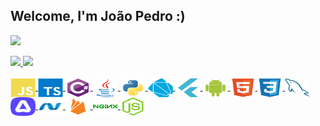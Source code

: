 ## Welcome, I'm João Pedro :)

<a href="https://wakatime.com"><img src="https://wakatime.com/share/@2778ef14-c59d-4ade-88e6-23f0c54e59fd/064b3500-acfa-4929-91ca-bfc0fa88a51c.png" /></a>

<div>
  <a href="https://github.com/jpedrosouza">
  <img height="180em" src="https://github-readme-stats.vercel.app/api?username=jpedrosouza&show_icons=true&theme=radical&include_all_commits=true&count_private=true"/>
  <img height="180em" src="https://github-readme-stats.vercel.app/api/top-langs/?username=jpedrosouza&layout=compact&langs_count=8&theme=radical"/>
<div>
<div>
<br>
  <img align="center" alt="João-Js" height="30" width="40" src="https://raw.githubusercontent.com/devicons/devicon/master/icons/javascript/javascript-plain.svg" style="max-width:100%;">
  <img align="center" alt="João-Typescript" height="30" width="40" src="https://raw.githubusercontent.com/devicons/devicon/master/icons/typescript/typescript-original.svg" style="max-width:100%;">
    <img align="center" alt="João-CSharp" height="30" width="40" src="https://raw.githubusercontent.com/devicons/devicon/master/icons/csharp/csharp-original.svg" style="max-width:100%;">
    <img align="center" alt="João-Java" height="30" width="40" src="https://raw.githubusercontent.com/devicons/devicon/master/icons/java/java-original.svg" style="max-width:100%;">
    <img align="center" alt="João-Python" height="30" width="40" src="https://raw.githubusercontent.com/devicons/devicon/master/icons/python/python-original.svg" style="max-width:100%;">
  <img align="center" alt="João-Dart" height="30" width="40" src="https://raw.githubusercontent.com/devicons/devicon/master/icons/dart/dart-plain.svg" style="max-width:100%;">
  <img align="center" alt="João-Flutter" height="30" width="40" src="https://raw.githubusercontent.com/devicons/devicon/master/icons/flutter/flutter-plain.svg" style="max-width:100%;">
  <img align="center" alt="João-Android" height="30" width="40" src="https://raw.githubusercontent.com/devicons/devicon/master/icons/android/android-original.svg" style="max-width:100%;">
  <img align="center" alt="João-HTML" height="30" width="40" src="https://raw.githubusercontent.com/devicons/devicon/master/icons/html5/html5-original.svg" style="max-width:100%;">
  <img align="center" alt="João-CSS" height="30" width="40" src="https://raw.githubusercontent.com/devicons/devicon/master/icons/css3/css3-original.svg" style="max-width:100%;">
  <img align="center" alt="João-MySQL" height="30" width="40" src="https://raw.githubusercontent.com/devicons/devicon/master/icons/mysql/mysql-original.svg" style="max-width:100%;">
  <img align="center" alt="João-AdonisJS" height="30" width="40" src="https://raw.githubusercontent.com/devicons/devicon/master/icons/adonisjs/adonisjs-original.svg" style="max-width:100%;">
  <img align="center" alt="João-Dot-Net" height="30" width="40" src="https://raw.githubusercontent.com/devicons/devicon/master/icons/dot-net/dot-net-original.svg" style="max-width:100%;">
  <img align="center" alt="João-Firebase" height="30" width="40" src="https://raw.githubusercontent.com/devicons/devicon/master/icons/firebase/firebase-plain.svg" style="max-width:100%;">
  <img align="center" alt="João-Nginx" height="30" width="40" src="https://raw.githubusercontent.com/devicons/devicon/master/icons/nginx/nginx-original.svg" style="max-width:100%;">
  <img align="center" alt="João-NodeJs" height="30" width="40" src="https://raw.githubusercontent.com/devicons/devicon/master/icons/nodejs/nodejs-original.svg" style="max-width:100%;">
</br>
</div>
